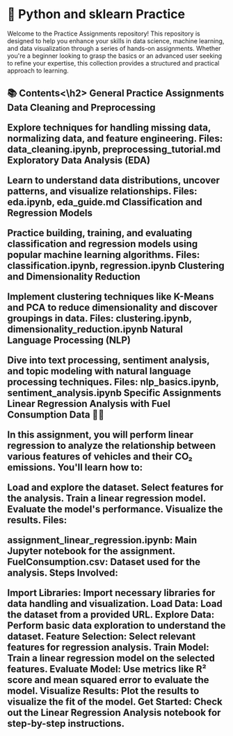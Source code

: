 # 🚀 Python and sklearn Practice
Welcome to the Practice Assignments repository! This repository is designed to help you enhance your skills in data science, machine learning, and data visualization through a series of hands-on assignments. Whether you're a beginner looking to grasp the basics or an advanced user seeking to refine your expertise, this collection provides a structured and practical approach to learning.

<h2> 📚 Contents<\h2> 
General Practice Assignments
Data Cleaning and Preprocessing

Explore techniques for handling missing data, normalizing data, and feature engineering.
Files: data_cleaning.ipynb, preprocessing_tutorial.md
Exploratory Data Analysis (EDA)

Learn to understand data distributions, uncover patterns, and visualize relationships.
Files: eda.ipynb, eda_guide.md
Classification and Regression Models

Practice building, training, and evaluating classification and regression models using popular machine learning algorithms.
Files: classification.ipynb, regression.ipynb
Clustering and Dimensionality Reduction

Implement clustering techniques like K-Means and PCA to reduce dimensionality and discover groupings in data.
Files: clustering.ipynb, dimensionality_reduction.ipynb
Natural Language Processing (NLP)

Dive into text processing, sentiment analysis, and topic modeling with natural language processing techniques.
Files: nlp_basics.ipynb, sentiment_analysis.ipynb
Specific Assignments
Linear Regression Analysis with Fuel Consumption Data 🚗💨

In this assignment, you will perform linear regression to analyze the relationship between various features of vehicles and their CO₂ emissions. You'll learn how to:

Load and explore the dataset.
Select features for the analysis.
Train a linear regression model.
Evaluate the model's performance.
Visualize the results.
Files:

assignment_linear_regression.ipynb: Main Jupyter notebook for the assignment.
FuelConsumption.csv: Dataset used for the analysis.
Steps Involved:

Import Libraries: Import necessary libraries for data handling and visualization.
Load Data: Load the dataset from a provided URL.
Explore Data: Perform basic data exploration to understand the dataset.
Feature Selection: Select relevant features for regression analysis.
Train Model: Train a linear regression model on the selected features.
Evaluate Model: Use metrics like R² score and mean squared error to evaluate the model.
Visualize Results: Plot the results to visualize the fit of the model.
Get Started: Check out the Linear Regression Analysis notebook for step-by-step instructions.
